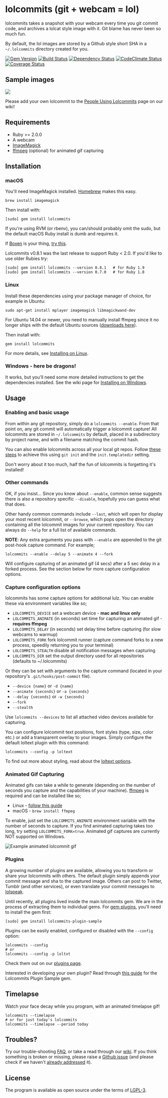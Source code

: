 # lolcommits (git + webcam = lol)

lolcommits takes a snapshot with your webcam every time you git commit code, and
archives a lolcat style image with it. Git blame has never been so much fun.

By default, the lol images are stored by a Github style short SHA in a
`~/.lolcommits` directory created for you.

[![Gem Version](https://badge.fury.io/rb/lolcommits.svg)](https://rubygems.org/gems/lolcommits)
[![Build Status](https://travis-ci.org/mroth/lolcommits.svg?branch=master)](https://travis-ci.org/mroth/lolcommits)
[![Dependency Status](https://gemnasium.com/mroth/lolcommits.svg)](https://gemnasium.com/mroth/lolcommits)
[![CodeClimate Status](https://d3s6mut3hikguw.cloudfront.net/github/mroth/lolcommits/badges/gpa.svg)](https://codeclimate.com/github/mroth/lolcommits)
[![Coverage Status](https://coveralls.io/repos/mroth/lolcommits/badge.svg?branch=master&service=github)](https://coveralls.io/r/mroth/lolcommits)


## Sample images

<img src="https://lolcommits.github.io/assets/img/gallery.jpeg" />

Please add your own lolcommit to the [People Using
Lolcommits](https://github.com/mroth/lolcommits/wiki/Lolcommits-from-around-the-world%21)
page on our wiki!


## Requirements

* Ruby >= 2.0.0
* A webcam
* [ImageMagick](http://www.imagemagick.org)
* [ffmpeg](https://www.ffmpeg.org) (optional) for animated gif capturing


## Installation


### macOS

You'll need ImageMagick installed. [Homebrew](http://mxcl.github.com/homebrew/)
makes this easy.

	brew install imagemagick

Then install with:

	[sudo] gem install lolcommits

If you're using RVM (or rbenv), you can/should probably omit the sudo, but the
default macOS Ruby install is dumb and requires it.

If [Boxen](https://boxen.github.com) is your thing, [try
this](https://github.com/AssuredLabor/puppet-lolcommits).

Lolcommits v0.8.1 was the last release to support Ruby < 2.0. If you'd like to
use older Rubies try:

    [sudo] gem install lolcommits --version 0.8.1   # for Ruby 1.9
    [sudo] gem install lolcommits --version 0.7.0   # for Ruby 1.8


### Linux

Install these dependencies using your package manager of choice, for example in
Ubuntu:

    sudo apt-get install mplayer imagemagick libmagickwand-dev

For Ubuntu 14.04 or newer, you need to manually install ffmpeg since it no
longer ships with the default Ubuntu sources ([downloads
here](http://ffmpeg.org/download.html)).

Then install with:

    gem install lolcommits

For more details, see [Installing on
Linux](https://github.com/mroth/lolcommits/wiki/Installing-on-Linux).


### Windows - here be dragons!

It works, but you'll need some more detailed instructions to get the
dependencies installed. See the wiki page for [Installing on
Windows](https://github.com/mroth/lolcommits/wiki/Installing-on-Windows).


## Usage


### Enabling and basic usage

From within any git repository, simply do a `lolcommits --enable`. From that
point on, any git commit will automatically trigger a lolcommit capture! All
lolcommits are stored in `~/.lolcommits` by default, placed in a subdirectory by
project name, and with a filename matching the commit hash.

You can also enable lolcommits across all your local git repos. Follow [these
steps](https://github.com/mroth/lolcommits/wiki/Enabling-Lolcommits-for-all-your-Git-Repositories)
to achieve this using `git init` and the `init.templatedir` setting.

Don't worry about it too much, half the fun of lolcommits is forgetting it's
installed!


### Other commands

OK, if you insist... Since you know about `--enable`, common sense suggests
there is also a repository specific `--disable`, hopefully you can guess what
that does.

Other handy common commands include `--last`, which will open for display your
most recent lolcommit, or `--browse`, which pops open the directory containing
all the lolcommit images for your current repository. You can always do `--help`
for a full list of available commands.

**NOTE**: Any extra arguments you pass with `--enable` are appended to the
git post-hook capture command. For example;

    lolcommits --enable --delay 5 --animate 4 --fork

Will configure capturing of an animated gif (4 secs) after a 5 sec delay in a
forked process. See the section below for more capture configuration options.


### Capture configuration options

lolcommits has some capture options for additional lulz. You can enable these
via environment variables like so;

* `LOLCOMMITS_DEVICE` set a webcam device - **mac and linux only**
* `LOLCOMMITS_ANIMATE` (in seconds) set time for capturing an animated gif -
  **requires ffmpeg**
* `LOLCOMMITS_DELAY` (in seconds) set delay time before capturing (for slow
  webcams to warmup)
* `LOLCOMMITS_FORK` fork lolcommit runner (capture command forks to a new
  process, speedily returning you to your terminal)
* `LOLCOMMITS_STEALTH` disable all notification messages when capturing
* `LOLCOMMITS_DIR` set the output directory used for all repositories (defaults
  to ~/.lolcommits)

Or they can be set with arguments to the capture command (located in your
repository's `.git/hooks/post-commit` file).

* `--device {name}` or `-d {name}`
* `--animate {seconds}` or `-a {seconds}`
* `--delay {seconds}` or `-w {seconds}`
* `--fork`
* `--stealth`

Use `lolcommits --devices` to list all attached video devices available for
capturing.

You can configure lolcommit text positions, font styles (type, size, color etc.)
or add a transparent overlay to your images. Simply configure the default
loltext plugin with this command:

    lolcommits --config -p loltext

To find out more about styling, read about the [loltext
options](https://github.com/mroth/lolcommits/wiki/Configure-Commit-Capturing#loltext-options).


### Animated Gif Capturing

Animated gifs can take a while to generate (depending on the number of seconds
you capture and the capabilities of your machine).
[ffmpeg](https://www.ffmpeg.org) is required and can be installed like so;

* Linux - [follow this guide](https://www.ffmpeg.org/download.html#build-linux)
* macOS - `brew install ffmpeg`

To enable, just set the `LOLCOMMITS_ANIMATE` environment variable with the
number of seconds to capture. If you find animated capturing takes too long, try
setting `LOLCOMMITS_FORK=true`. Animated gif captures are currently NOT
supported on Windows.

![Example animated lolcommit
gif](http://cdn2.usa.bugleblogs.com/blogs/000/000/003/de0eb9aa695.gif "Example
animated lolcommit gif")


### Plugins

A growing number of plugins are available, allowing you to transform or share
your lolcommits with others. The default plugin simply appends your commit
message and sha to the captured image. Others can post to Twitter, Tumblr (and
other services), or even translate your commit messages to
[lolspeak](http://www.urbandictionary.com/define.php?term=lolspeak).

Until recently, all plugins lived inside the main lolcommits gem. We are in the
process of extracting them to individual gems. For [gem
plugins](https://github.com/lolcommits), you'll need
to install the gem first:

    [sudo] gem install lolcommits-plugin-sample

Plugins can be easily enabled, configured or disabled with the `--config`
option:

    lolcommits --config
    # or
    lolcommits --config -p loltxt

Check them out on our [plugins
page](https://github.com/mroth/lolcommits/wiki/Configuring-Plugins).

Interested in developing your own plugin? Read through [this
guide](https://github.com/lolcommits/lolcommits-plugin-sample) for the
Lolcommits Plugin Sample gem.


## Timelapse

Watch your face decay while you program, with an animated timelapse gif!

    lolcommits --timelapse
    # or for just today's lolcommits
    lolcommits --timelapse --period today

## Troubles?

Try our trouble-shooting [FAQ](https://github.com/mroth/lolcommits/wiki/FAQ), or
take a read through our [wiki](https://github.com/mroth/lolcommits/wiki). If you
think something is broken or missing, please raise a [Github
issue](https://github.com/mroth/lolcommits/issues) (and please check if we
haven't [already
addressed](https://github.com/mroth/lolcommits/issues?q=is%3Aissue+is%3Aclosed)
it).


## License

The program is available as open source under the terms of
[LGPL-3](https://opensource.org/licenses/LGPL-3.0).

